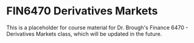 # FIN6470 Derivatives Markets

This is a placeholder for course material for Dr. Brough's Finance 6470 - Derivatives Markets class, which will be
updated in the future.
